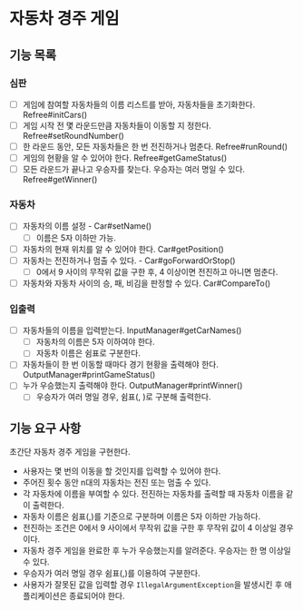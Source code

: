 # 자동차 경주 게임

## 기능 목록

### 심판
- [ ] 게임에 참여할 자동차들의 이름 리스트를 받아, 자동차들을 초기화한다. Refree#initCars()
- [ ] 게임 시작 전 몇 라운드만큼 자동차들이 이동할 지 정한다. Refree#setRoundNumber()
- [ ] 한 라운드 동안, 모든 자동차들은 한 번 전진하거나 멈춘다. Refree#runRound()
- [ ] 게임의 현황을 알 수 있어야 한다. Refree#getGameStatus()
- [ ] 모든 라운드가 끝나고 우승자를 찾는다. 우승자는 여러 명일 수 있다. Refree#getWinner()
 
### 자동차
- [ ] 자동차의 이름 설정 - Car#setName()
  - [ ] 이름은 5자 이하만 가능.
- [ ] 자동차의 현재 위치를 알 수 있어야 한다. Car#getPosition()
- [ ] 자동차는 전진하거나 멈출 수 있다. - Car#goForwardOrStop()
  - [ ] 0에서 9 사이의 무작위 값을 구한 후, 4 이상이면 전진하고 아니면 멈춘다.
- [ ] 자동차와 자동차 사이의 승, 패, 비김을 판정할 수 있다. Car#CompareTo()

### 입출력

- [ ] 자동차들의 이름을 입력받는다. InputManager#getCarNames()
  - [ ] 자동차의 이름은 5자 이하여야 한다. 
  - [ ] 자동차 이름은 쉼표로 구분한다.
- [ ] 자동차들이 한 번 이동할 때마다 경기 현황을 출력해야 한다. OutputManager#printGameStatus()
- [ ] 누가 우승했는지 출력해야 한다. OutputManager#printWinner()
  - [ ] 우승자가 여러 명일 경우, 쉼표(, )로 구분해 출력한다.

## 기능 요구 사항

초간단 자동차 경주 게임을 구현한다.

- 사용자는 몇 번의 이동을 할 것인지를 입력할 수 있어야 한다.
- 주어진 횟수 동안 n대의 자동차는 전진 또는 멈출 수 있다.
- 각 자동차에 이름을 부여할 수 있다. 전진하는 자동차를 출력할 때 자동차 이름을 같이 출력한다.
- 자동차 이름은 쉼표(,)를 기준으로 구분하며 이름은 5자 이하만 가능하다.
- 전진하는 조건은 0에서 9 사이에서 무작위 값을 구한 후 무작위 값이 4 이상일 경우이다.
- 자동차 경주 게임을 완료한 후 누가 우승했는지를 알려준다. 우승자는 한 명 이상일 수 있다.
- 우승자가 여러 명일 경우 쉼표(,)를 이용하여 구분한다.
- 사용자가 잘못된 값을 입력할 경우 `IllegalArgumentException`을 발생시킨 후 애플리케이션은 종료되어야 한다.
